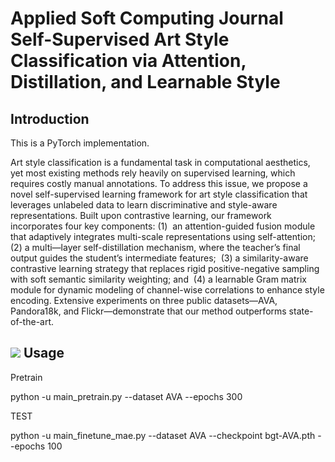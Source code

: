 Applied Soft Computing Journal Self-Supervised Art Style Classification via Attention, Distillation, and Learnable Style
=================================================
Introduction
-----------------------
This is a PyTorch implementation.


Art style classification is a fundamental task in computational aesthetics, yet most existing methods rely heavily on supervised learning, which requires costly manual annotations. To address this issue, we propose a novel self-supervised learning
framework for art style classification that leverages unlabeled data to learn
discriminative and style-aware representations. Built upon contrastive learning, our
framework incorporates four key components: (1)  an attention-guided fusion module
that adaptively integrates multi-scale representations using self-attention;  (2) a multi—layer self-distillation mechanism, where the teacher’s final output guides the student’s
intermediate features;  (3) a similarity-aware contrastive learning strategy that replaces
rigid positive-negative sampling with soft semantic similarity weighting; and  (4) a
learnable Gram matrix module for dynamic modeling of channel-wise correlations to
enhance style encoding. Extensive experiments on three public datasets—AVA,
Pandora18k, and Flickr—demonstrate that our method outperforms state-of-the-art.

![](https://github.com/QJJ415/self-supervised-art-style)
Usage
-------------
Pretrain

python -u main_pretrain.py --dataset AVA  --epochs 300

TEST

python -u main_finetune_mae.py --dataset AVA --checkpoint bgt-AVA.pth --epochs 100
